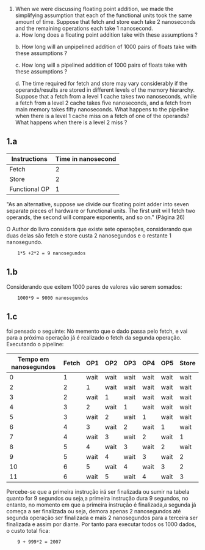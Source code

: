 1. When we were discussing floating point addition, we made the simplifying assumption that each of the functional units took the same amount of time. Suppose that fetch and store each take 2 nanoseconds and the remaining operations each take 1 nanosecond.  
   a. How long does a floating point addition take with these assumptions ?  

   b. How long will an unpipelined addition of 1000 pairs of floats take with these assumptions ?  

   c. How long will a pipelined addition of 1000 pairs of floats take with these assumptions ?  

   d. The time required for fetch and store may vary considerably if the operands/results are stored in different levels of the memory hierarchy. Suppose that a fetch from a level 1 cache takes two nanoseconds, while a fetch from a level 2 cache takes five nanoseconds, and a fetch from main memory takes fifty nanoseconds. What happens to the pipeline when there is a level 1 cache miss on a fetch of one of the operands? What happens when there is a level 2 miss ?


## 1.a

| Instructions   | Time in nanosecond |
| -------------- | ------------------ |
| Fetch          | 2                  |
| Store          | 2                  |
| Functional  OP | 1                  |


"As an alternative, suppose we divide our floating point adder into seven separate pieces of hardware or functional units. The first unit will fetch two operands,
the second will compare exponents, and so on." (Página 26)

O Author do livro considera que existe sete operações, considerando que duas delas são fetch e store custa 2 nanosegundos e o restante 1 nanosegundo.

        1*5 +2*2 = 9 nanosegundos


## 1.b

Considerando que exitem 1000 pares de valores vão serem somados:

        1000*9 = 9000 nanosegundos

## 1.c

foi pensado o seguinte: Nó memento que o dado passa pelo fetch, e vai para a próxima operação já
é realizado o fetch da segunda operação. Executando o pipeline:


| Tempo em nanosegundos | Fetch | OP1  | OP2  | OP3  | OP4  | OP5  | Store |
| --------------------- | ----- | ---- | ---- | ---- | ---- | ---- | ----- |
| 0                     | 1     | wait | wait | wait | wait | wait | wait  |
| 2                     | 2     | 1    | wait | wait | wait | wait | wait  |
| 3                     | 2     | wait | 1    | wait | wait | wait | wait  |
| 4                     | 3     | 2    | wait | 1    | wait | wait | wait  |
| 5                     | 3     | wait | 2    | wait | 1    | wait | wait  |
| 6                     | 4     | 3    | wait | 2    | wait | 1    | wait  |
| 7                     | 4     | wait | 3    | wait | 2    | wait | 1     |
| 8                     | 5     | 4    | wait | 3    | wait | 2    | wait  |
| 9                     | 5     | wait | 4    | wait | 3    | wait | 2     |
| 10                    | 6     | 5    | wait | 4    | wait | 3    | 2     |
| 11                    | 6     | wait | 5    | wait | 4    | wait | 3     |


Percebe-se que a primeira instrução irá ser finalizada ou sumir na tabela quanto for 9 segundos
ou seja,a primeira instrução dura 9 segundos, no entanto, no momento em que a primeira instrução
é finalizada,a segunda já começa a ser finalizada ou seja, demora apenas 2 nanosegundos até segunda operação ser finalizada e mais 2 nanosegundos para a terceira ser finalizada e assim por diante. Por tanto para executar todos os 1000 dados, o custo total fica:
        
        9 + 999*2 = 2007
